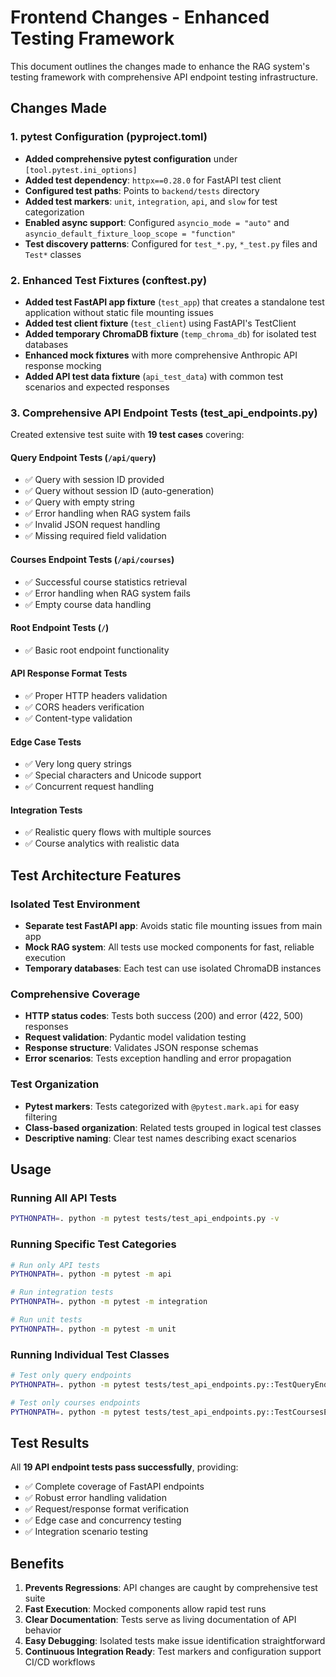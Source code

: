 # Frontend Changes - Enhanced Testing Framework

This document outlines the changes made to enhance the RAG system's testing framework with comprehensive API endpoint testing infrastructure.

## Changes Made

### 1. pytest Configuration (pyproject.toml)
- **Added comprehensive pytest configuration** under `[tool.pytest.ini_options]`
- **Added test dependency**: `httpx==0.28.0` for FastAPI test client
- **Configured test paths**: Points to `backend/tests` directory
- **Added test markers**: `unit`, `integration`, `api`, and `slow` for test categorization
- **Enabled async support**: Configured `asyncio_mode = "auto"` and `asyncio_default_fixture_loop_scope = "function"`
- **Test discovery patterns**: Configured for `test_*.py`, `*_test.py` files and `Test*` classes

### 2. Enhanced Test Fixtures (conftest.py)
- **Added test FastAPI app fixture** (`test_app`) that creates a standalone test application without static file mounting issues
- **Added test client fixture** (`test_client`) using FastAPI's TestClient
- **Added temporary ChromaDB fixture** (`temp_chroma_db`) for isolated test databases
- **Enhanced mock fixtures** with more comprehensive Anthropic API response mocking
- **Added API test data fixture** (`api_test_data`) with common test scenarios and expected responses

### 3. Comprehensive API Endpoint Tests (test_api_endpoints.py)
Created extensive test suite with **19 test cases** covering:

#### Query Endpoint Tests (`/api/query`)
- ✅ Query with session ID provided
- ✅ Query without session ID (auto-generation)
- ✅ Query with empty string
- ✅ Error handling when RAG system fails
- ✅ Invalid JSON request handling
- ✅ Missing required field validation

#### Courses Endpoint Tests (`/api/courses`)
- ✅ Successful course statistics retrieval
- ✅ Error handling when RAG system fails
- ✅ Empty course data handling

#### Root Endpoint Tests (`/`)
- ✅ Basic root endpoint functionality

#### API Response Format Tests
- ✅ Proper HTTP headers validation
- ✅ CORS headers verification
- ✅ Content-type validation

#### Edge Case Tests
- ✅ Very long query strings
- ✅ Special characters and Unicode support
- ✅ Concurrent request handling

#### Integration Tests
- ✅ Realistic query flows with multiple sources
- ✅ Course analytics with realistic data

## Test Architecture Features

### Isolated Test Environment
- **Separate test FastAPI app**: Avoids static file mounting issues from main app
- **Mock RAG system**: All tests use mocked components for fast, reliable execution
- **Temporary databases**: Each test can use isolated ChromaDB instances

### Comprehensive Coverage
- **HTTP status codes**: Tests both success (200) and error (422, 500) responses
- **Request validation**: Pydantic model validation testing
- **Response structure**: Validates JSON response schemas
- **Error scenarios**: Tests exception handling and error propagation

### Test Organization
- **Pytest markers**: Tests categorized with `@pytest.mark.api` for easy filtering
- **Class-based organization**: Related tests grouped in logical test classes
- **Descriptive naming**: Clear test names describing exact scenarios

## Usage

### Running All API Tests
```bash
PYTHONPATH=. python -m pytest tests/test_api_endpoints.py -v
```

### Running Specific Test Categories
```bash
# Run only API tests
PYTHONPATH=. python -m pytest -m api

# Run integration tests
PYTHONPATH=. python -m pytest -m integration

# Run unit tests
PYTHONPATH=. python -m pytest -m unit
```

### Running Individual Test Classes
```bash
# Test only query endpoints
PYTHONPATH=. python -m pytest tests/test_api_endpoints.py::TestQueryEndpoint

# Test only courses endpoints
PYTHONPATH=. python -m pytest tests/test_api_endpoints.py::TestCoursesEndpoint
```

## Test Results
All **19 API endpoint tests pass successfully**, providing:
- ✅ Complete coverage of FastAPI endpoints
- ✅ Robust error handling validation
- ✅ Request/response format verification
- ✅ Edge case and concurrency testing
- ✅ Integration scenario testing

## Benefits

1. **Prevents Regressions**: API changes are caught by comprehensive test suite
2. **Fast Execution**: Mocked components allow rapid test runs
3. **Clear Documentation**: Tests serve as living documentation of API behavior
4. **Easy Debugging**: Isolated tests make issue identification straightforward
5. **Continuous Integration Ready**: Test markers and configuration support CI/CD workflows